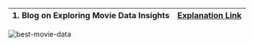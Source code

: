 |1. Blog on Exploring Movie Data Insights|[Explanation Link](https://medium.com/@manisetharasipalli/exploring-movie-data-insights-202c6c52a152)
|-|-|
![best-movie-data](https://www.shutterstock.com/image-photo/movie-projector-on-dark-background-260nw-753798850.jpg)
